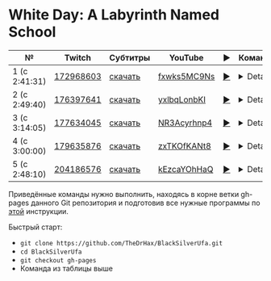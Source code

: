 # White Day: A Labyrinth Named School

| № | Twitch | Субтитры | YouTube | ▶ | Команда |
| --- | --- | --- | --- | --- | --- |
| 1 (с 2:41:31) | [172968603](https://www.twitch.tv/videos/172968603) | [скачать](../chats/v172968603.ass) | [fxwks5MC9Ns](https://www.youtube.com/watch?v=fxwks5MC9Ns) | [▶](../src/player.html?v=fxwks5MC9Ns&s=172968603) | <details>`mpv --sub-file chats/v172968603.ass ytdl://fxwks5MC9Ns`</details> |
| 2 (с 2:49:40) | [176397641](https://www.twitch.tv/videos/176397641) | [скачать](../chats/v176397641.ass) | [yxlbqLonbKI](https://www.youtube.com/watch?v=yxlbqLonbKI) | [▶](../src/player.html?v=yxlbqLonbKI&s=176397641) | <details>`mpv --sub-file chats/v176397641.ass ytdl://yxlbqLonbKI`</details> |
| 3 (с 3:14:05) | [177634045](https://www.twitch.tv/videos/177634045) | [скачать](../chats/v177634045.ass) | [NR3Acyrhnp4](https://www.youtube.com/watch?v=NR3Acyrhnp4) | [▶](../src/player.html?v=NR3Acyrhnp4&s=177634045) | <details>`mpv --sub-file chats/v177634045.ass ytdl://NR3Acyrhnp4`</details> |
| 4 (с 3:00:00) | [179635876](https://www.twitch.tv/videos/179635876) | [скачать](../chats/v179635876.ass) | [zxTKOfKANt8](https://www.youtube.com/watch?v=zxTKOfKANt8) | [▶](../src/player.html?v=zxTKOfKANt8&s=179635876) | <details>`mpv --sub-file chats/v179635876.ass ytdl://zxTKOfKANt8`</details> |
| 5 (c 2:48:10) | [204186576](https://www.twitch.tv/videos/204186576) | [скачать](../chats/v204186576.ass) | [kEzcaYOhHaQ](https://www.youtube.com/watch?v=kEzcaYOhHaQ) | [▶](../src/player.html?v=kEzcaYOhHaQ&s=204186576) | <details>`mpv --sub-file chats/v204186576.ass ytdl://kEzcaYOhHaQ`</details> |

Приведённые команды нужно выполнить, находясь в корне ветки gh-pages данного Git репозитория и подготовив все нужные программы по [этой](../tutorials/watch-online.md) инструкции.

Быстрый старт:
* `git clone https://github.com/TheDrHax/BlackSilverUfa.git`
* `cd BlackSilverUfa`
* `git checkout gh-pages`
* Команда из таблицы выше

